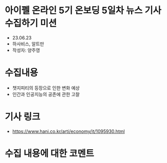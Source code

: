 # 아이펠 온라인 5기 온보딩 5일차 뉴스 기사 수집하기 미션
- 23.06.23
- 하사비스, 알트만
- 작성자: 양주영


# 수집내용
- 챗지피티의 등장으로 인한 변화 예상
- 인간과 인공지능의 공존에 관한 고찰


# 기사 링크
- https://www.hani.co.kr/arti/economy/it/1095930.html

 
# 수집 내용에 대한 코멘트
